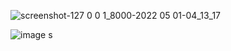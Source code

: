 ![screenshot-127 0 0 1_8000-2022 05 01-04_13_17](https://user-images.githubusercontent.com/50520333/166129315-c0174055-c56c-4235-a601-20762556266b.png)

![image](https://user-images.githubusercontent.com/50520333/166129323-cdcfe8f3-a7f3-4a19-a6bd-c479ab8d3705.png)
s